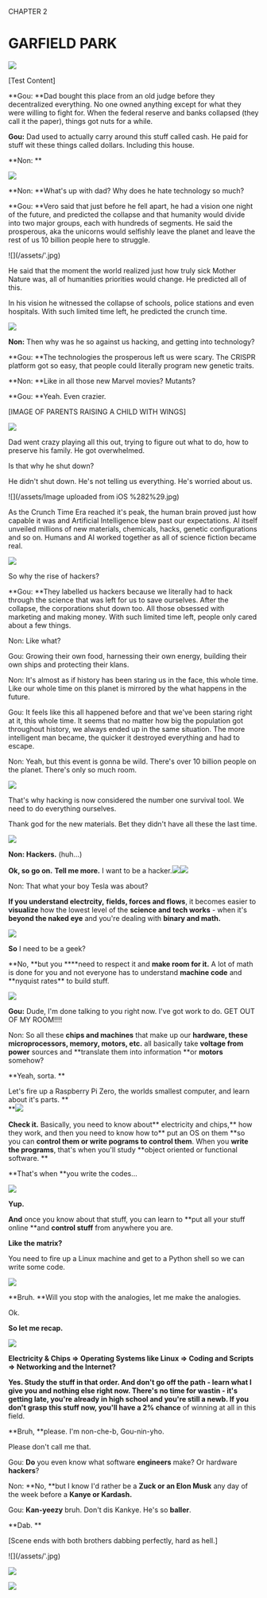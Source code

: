 CHAPTER 2

# GARFIELD PARK

![](https://pbs.twimg.com/media/DX9g0ZBVAAAnt2c.jpg)

\[Test Content\]

**Gou: **Dad bought this place from an old judge before they decentralized everything. No one owned anything except for what they were willing to fight for. When the federal reserve and banks collapsed \(they call it the paper\), things got nuts for a while.

**Gou:** Dad used to actually carry around this stuff called cash. He paid for stuff wit these things called dollars. Including this house.

**Non: **

![](https://pbs.twimg.com/media/DAuXrrxXkAA5CHk.jpg)

**Non: **What's up with dad? Why does he hate technology so much?

**Gou: **Vero said that just before he fell apart, he had a vision one night of the future, and predicted the collapse and that humanity would divide into two major groups, each with hundreds of segments. He said the prosperous, aka the unicorns would selfishly leave the planet and leave the rest of us 10 billion people here to struggle.

!\[\]\(/assets/'.jpg\)

He said that the moment the world realized just how truly sick Mother Nature was, all of humanities priorities would change. He predicted all of this.

In his vision he witnessed the collapse of schools, police stations and even hospitals. With such limited time left, he predicted the crunch time.

![](https://pbs.twimg.com/media/DYHSYxUVMAANpja.jpg)

**Non:** Then why was he so against us hacking, and getting into technology?

**Gou: **The technologies the prosperous left us were scary. The CRISPR platform got so easy, that people could literally program new genetic traits.

**Non: **Like in all those new Marvel movies? Mutants?

**Gou: **Yeah. Even crazier.

\[IMAGE OF PARENTS RAISING A CHILD WITH WINGS\]

![](/assets/NC_10_72.0M2V1Q353f2i.jpg)

Dad went crazy playing all this out, trying to figure out what to do, how to preserve his family. He got overwhelmed.

Is that why he shut down?

He didn't shut down. He's not telling us everything. He's worried about us.

![](/assets/Image uploaded from iOS %282%29.jpg)

As the Crunch Time Era reached it's peak, the human brain proved just how capable it was and Artificial Intelligence blew past our expectations.  AI itself unveiled millions of new materials, chemicals, hacks, genetic configurations and so on. Humans and AI worked together as all of science fiction became real.

![](https://pbs.twimg.com/media/DX-OitWVMAEVSv9.jpg)

So why the rise of hackers?

**Gou: **They labelled us hackers because we literally had to hack through the science that was left for us to save ourselves. After the collapse, the corporations shut down too. All those obsessed with marketing and making money. With such limited time left, people only cared about a few things.

Non: Like what?

Gou: Growing their own food, harnessing their own energy, building their own ships and protecting their klans.

Non: It's almost as if history has been staring us in the face, this whole time. Like our whole time on this planet is mirrored by the what happens in the future.

Gou: It feels like this all happened before and that we've been staring right at it, this whole time. It seems that no matter how big the population got throughout history, we always ended up in the same situation. The more intelligent man became, the quicker it destroyed everything and had to escape.

Non: Yeah, but this event is gonna be wild. There's over 10 billion people on the planet. There's only so much room.

![](/assets/node-github.jpg)

That's why hacking is now considered the number one survival tool. We need to do everything ourselves.

Thank god for the new materials. Bet they didn't have all these the last time.

![](/assets/node-non-red.jpg)

**Non: Hackers.** \(huh...\)

**Ok, so go on.** **Tell me more.** I want to be a hacker.![](/assets/node-non-3.jpg)![](/assets/node-non-4.jpg)

Non: That what your boy Tesla was about?

**If you understand electrcity,** **fields, forces and flows**, it becomes easier to **visualize** how the lowest level of the **science and tech works** - when it's **beyond the naked eye** and you're dealing with **binary and math.**

![](http://res.cloudinary.com/dzryfxssm/image/upload/v1475878073/molecule_csquem.jpg)

**So** I need to be a geek?

**No, **but you **\*\*need to respect it and **make room for it.** A lot of math is done for you and not everyone has to understand **machine code** and **nyquist rates\*\* to build stuff.

![](https://d13yacurqjgara.cloudfront.net/users/104173/screenshots/2917331/gou4.jpg)

**Gou:** Dude, I'm done talking to you right now. I've got work to do. GET OUT OF MY ROOM!!!!

Non: So all these **chips and machines** that make up our **hardware, these microprocessors, memory, motors, etc.** all basically take **voltage from power** sources and **translate them into information **or **motors** somehow?

**Yeah, sorta. **

Let's fire up a Raspberry Pi Zero, the worlds smallest computer, and learn about it's parts. **                                
**![](/assets/node-pi-zero.jpg)

**Check it.** Basically, you need to know about** electricity and chips,** how they work, and then you need to know how to** put an OS on them **so you can **control them or write pograms to control them**. When you **write the programs**, that's when you'll study **object oriented or functional software. **



**That's when **you write the codes...

![](/assets/node-10.jpg)

**Yup.**

**And** once you know about that stuff, you can learn to **put all your stuff online **and **control stuff** from anywhere you are.

**Like the matrix?**

You need to fire up a Linux machine and get to a Python shell so we can write some code.

![](http://res.cloudinary.com/dzryfxssm/image/upload/v1475878072/everywhere_nxytrz.jpg)

**Bruh. **Will you stop with the analogies, let me make the analogies.

Ok.

**So let me recap.**

![](https://pbs.twimg.com/media/DYHfJ8KV4AAaoGR.jpg)

**Electricity & Chips =&gt; Operating Systems like Linux =&gt; Coding and Scripts =&gt; Networking and the Internet?**

**Yes. **Study the stuff in **that order**. And **don't go off the path** - learn what I give you and nothing else right now. There's no time for wastin - it's getting late, you're **already in high school and you're still a newb**. If you don't **grasp** this stuff now, you'll have a** 2% chance** of winning at all in this field.

**Bruh, **please. I'm non-che-b, Gou-nin-yho.

Please don't call me that.

Gou: **Do** you even know what software **engineers** make? Or hardware **hackers**?

Non: **No, **but I know I'd rather be a **Zuck or an Elon Musk** any day of the week before a **Kanye or Kardash.**

Gou: **Kan-yeezy** bruh. Don't dis Kankye. He's so **baller**.

**Dab. **

\[Scene ends with both brothers dabbing perfectly, hard as hell.\]

!\[\]\(/assets/'.jpg\)

![](https://pbs.twimg.com/media/DX-P76QUQAACnS2.jpg)

![](https://pbs.twimg.com/media/DX9kiJCVMAAGGUw.jpg:large)

